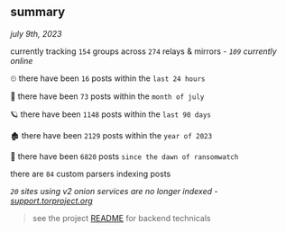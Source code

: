 
## summary
_july 9th, 2023_

currently tracking `154` groups across `274` relays & mirrors - _`109` currently online_

⏲ there have been `16` posts within the `last 24 hours`

🦈 there have been `73` posts within the `month of july`

🪐 there have been `1148` posts within the `last 90 days`

🏚 there have been `2129` posts within the `year of 2023`

🦕 there have been `6820` posts `since the dawn of ransomwatch`

there are `84` custom parsers indexing posts

_`20` sites using v2 onion services are no longer indexed - [support.torproject.org](https://support.torproject.org/onionservices/v2-deprecation/)_

> see the project [README](https://github.com/joshhighet/ransomwatch#ransomwatch--) for backend technicals
